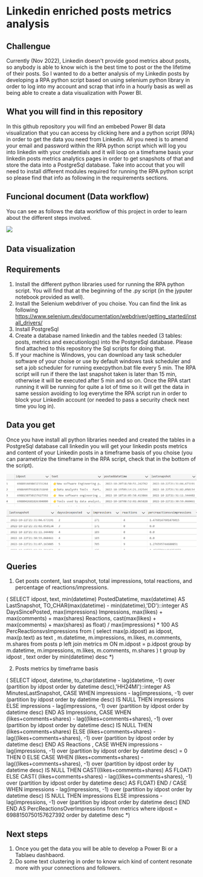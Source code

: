 # Linkedin enriched posts metrics analysis

## Challengue
Currently (Nov 2022), Linkedin doesn't provide good metrics about posts, so anybody is able to know wich is the best time to post or the the lifetime of their posts. So I wanted to do a better analysis of my Linkedin posts by developing a RPA python script based on using selenium python library in order to log into my account and scrap that info in a hourly basis as well as being able to create a data visualization with Power BI. 

## What you will find in this repository
In this github repository you will find an embebed Power BI data visualization that you can access by clicking here and a python script (RPA) in order to get the data you need from Linkedin. All you need is to amend your email and password within the RPA python script which will log you into linkedin with your credentials and it will loop on a timeframe basis your linkedin posts metrics analytics pages in order to get snapshots of that and store the data into a PostgreSql database. Take into accout that you will need to install different modules required for running the RPA python script so please find that info as following in the requirements sections.

## Funcional document (Data workflow)
You can see as follows the data workflow of this project in order to learn about the different steps involved.

<img src='https://github.com/adrianrodriguez-io/linkedin-rpa-python/blob/main/images/Linkedin%20Posts%20Enriched%20Metrics%20-%20Functional%20project.png'></img>

## Data visualization

## Requirements
1. Install the different python libraries used for running the RPA python script. You will find that at the beginning of the .py script (in the jyputer notebook provided as well).
2. Install the Selenium webdriver of you choise. You can find the link as following
https://www.selenium.dev/documentation/webdriver/getting_started/install_drivers/
3. Install PostgreSql
4. Create a database named linkedin and the tables needed (3 tables: posts, metrics and executionlogs) into the PostgreSql database. Please find attached to this repository the Sql scripts for doing that. 
5. If your machine is Windows, you can download any task scheduler software of your choise or use by default windows task scheduler and set a job scheduler for running execpython.bat file every 5 min. The RPA script will run if there the last snapshot taken is later than 15 min, otherwise it will be executed after 5 min and so on. Once the RPA start running it will be running for quite a lot of time so it will get the data in same session avoiding to log everytime the RPA script run in order to block your Linkedin account (or needed to pass a security check next time you log in).

## Data you get
Once you have install all python libraries needed and created the tables in a PostgreSql database call linkedin you will get your linkedin posts metrics and content of your Linkedin posts in a timeframe basis of you choise (you can parametrize the timeframe in the RPA script, check that in the bottom of the script). 

<img src='images/snapshots posts content.png'></img>
<img src='images/snapshots post metrics.png'></img>

## Queries
1. Get posts content, last snapshot, total impressions, total reactions, and percentage of reactions/impressions. 

(
SELECT idpost, text, min(datetime) PostedDatetime, max(datetime) AS LastSnapshot, TO_CHAR(max(datetime) - min(datetime),'DD')::integer AS DaysSincePosted, max(impressions) Impressions, max(likes) + max(comments) + max(shares) Reactions, cast(max(likes) + max(comments) + max(shares) as float) / max(impressions) * 100 AS PercReactionsvsImpressions
from (
select max(p.idpost) as idpost, max(p.text) as text , m.datetime, m.impressions, m.likes, m.comments, m.shares
from posts p 
left join metrics m ON m.idpost = p.idpost
group by m.datetime, m.impressions, m.likes, m.comments, m.shares
) t 
group by idpost , text
order by min(datetime) desc 
*)

2. Posts metrics by timeframe basis

(
SELECT
idpost, 
datetime, 
to_char(datetime - lag(datetime, -1) over (partition by idpost order by datetime desc),'HH24MI')::integer AS MinutesLastSnapshot,
CASE 
WHEN impressions - lag(impressions, -1) over (partition by idpost order by datetime desc) IS NULL
THEN impressions
ELSE impressions - lag(impressions, -1) over (partition by idpost order by datetime desc)
END AS Impressions,
CASE 
WHEN (likes+comments+shares) - lag((likes+comments+shares), -1) over (partition by idpost order by datetime desc) IS NULL
THEN (likes+comments+shares)
ELSE (likes+comments+shares) - lag((likes+comments+shares), -1) over (partition by idpost order by datetime desc) 
END AS Reactions ,
CASE 
WHEN impressions - lag(impressions, -1) over (partition by idpost order by datetime desc) = 0 THEN 0
ELSE
    CASE 
    WHEN (likes+comments+shares) - lag((likes+comments+shares), -1) over (partition by idpost order by datetime desc) IS NULL
    THEN CAST((likes+comments+shares) AS FLOAT)
    ELSE CAST( (likes+comments+shares) - lag((likes+comments+shares), -1) over (partition by idpost order by datetime desc) AS FLOAT)
    END / 
    CASE 
    WHEN impressions - lag(impressions, -1) over (partition by idpost order by datetime desc) IS NULL
    THEN impressions
    ELSE impressions - lag(impressions, -1) over (partition by idpost order by datetime desc)
    END 
END AS PercReactionsOverImpressions
from metrics
where idpost = 6988150750157627392
order by datetime desc
*)

## Next steps
1. Once you get the data you will be able to develop a Power Bi or a Tablaeu dashbaord. 
2. Do some text clustering in order to know wich kind of content resonate more with your connections and followers. 
